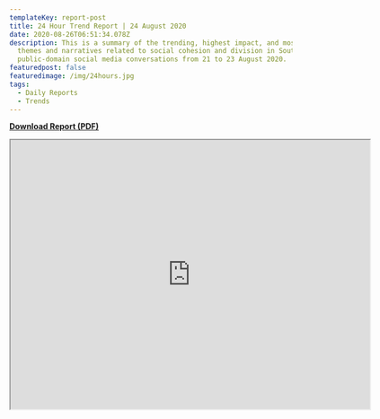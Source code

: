 ```yaml
---
templateKey: report-post
title: 24 Hour Trend Report | 24 August 2020
date: 2020-08-26T06:51:34.078Z
description: This is a summary of the trending, highest impact, and most active
  themes and narratives related to social cohesion and division in South African
  public-domain social media conversations from 21 to 23 August 2020.
featuredpost: false
featuredimage: /img/24hours.jpg
tags:
  - Daily Reports
  - Trends
---
```

**[Download Report (PDF)](https://drive.google.com/u/5/uc?id=1sHfgtIT0otOURcpg4-424LKeQ4JfFo-G&export=download)**

<iframe src="https://drive.google.com/file/d/1sHfgtIT0otOURcpg4-424LKeQ4JfFo-G/preview" width="640" height="480"></iframe>